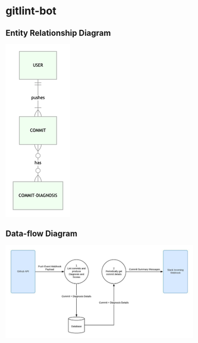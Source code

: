 # gitlint-bot

## Entity Relationship Diagram

[![](docs/er-diagram.png)](https://mermaid-js.github.io/mermaid-live-editor/#/edit/eyJjb2RlIjoiZXJEaWFncmFtXG4gICAgICAgIFVTRVIgIHx8LS18eyBDT01NSVQgOiBwdXNoZXNcbiAgICAgICAgQ09NTUlUICB9by0tb3sgQ09NTUlULURJQUdOT1NJUyA6IGhhc1xuXG4iLCJtZXJtYWlkIjp7InRoZW1lIjoiZGVmYXVsdCJ9fQ)

## Data-flow Diagram

[![](docs/dfd.jpeg)](https://app.lucidchart.com/invitations/accept/3e43c9ee-b220-4501-97f3-f23a11a8261e)
